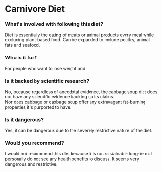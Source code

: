 # Carnivore Diet
### What's involved with following this diet? 
Diet is essentially the eating of meats or animal products every meal while excluding plant-based food. Can be expanded to include poultry, animal fats and seafood. 
### Who is it for? 
For people who want to lose weight and 
### Is it backed by scientific research? 
No, because regardless of anecdotal evidence, the cabbage soup diet does not have any scientific evidence backing  up its claims.  
Nor does cabbage or cabbage soup offer any extravagant fat-burning properties it's purported to have.
### Is it dangerous? 
Yes, it can be dangerous due to the severely restrictive nature of the diet. 
### Would you recommend? 
I would not recommend this diet because it is not sustainable long-term. I personally do not see any health benefits to discuss. It seems very dangerous and restrictive. 